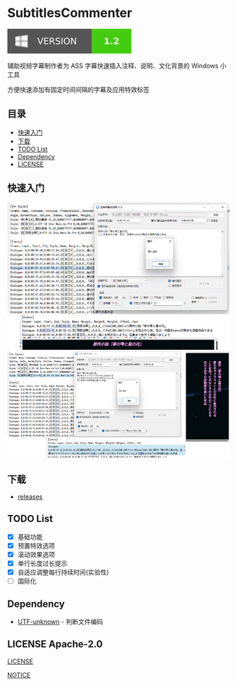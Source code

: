 # SubtitlesCommenter

[![Version-Badge](Assets/Badge/version.svg)](https://github.com/hoywu/SubtitlesCommenter/releases)

辅助视频字幕制作者为 ASS 字幕快速插入注释、说明、文化背景的 Windows 小工具

方便快速添加有固定时间间隔的字幕及应用特效标签

## 目录

- [快速入门](#快速入门)
- [下载](#下载)
- [TODO List](#todo-list)
- [Dependency](#dependency)
- [LICENSE](#license-apache-20)

## 快速入门

![Screenshot-1](Assets/Screenshot/p1_v1.2.png)
![Screenshot-2](Assets/Screenshot/p2_v1.0.png)

## 下载

 - [releases](https://github.com/hoywu/SubtitlesCommenter/releases)

## TODO List

- [x] 基础功能
- [x] 预置特效选项
- [x] 滚动效果选项
- [x] 单行长度过长提示
- [x] 自适应调整每行持续时间(实验性)
- [ ] 国际化

## Dependency

- [UTF-unknown](https://github.com/CharsetDetector/UTF-unknown) - 判断文件编码

## LICENSE Apache-2.0

[LICENSE](LICENSE)

[NOTICE](NOTICE)

